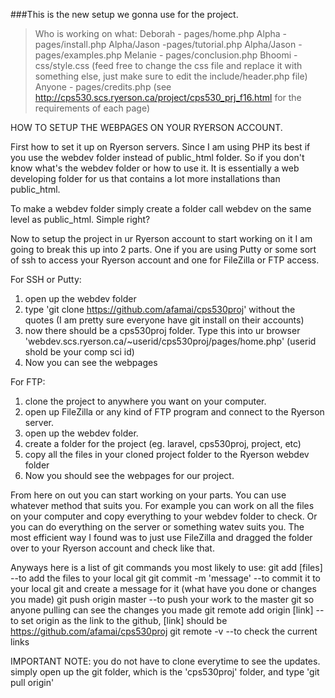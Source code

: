 ###This is the new setup we gonna use for the project.

>Who is working on what:
>Deborah - pages/home.php
>Alpha - pages/install.php
>Alpha/Jason -pages/tutorial.php
>Alpha/Jason -pages/examples.php
>Melanie - pages/conclusion.php
>Bhoomi - css/style.css (feed free to change the css file and replace it with something else, just make sure to edit the include/header.php file)
>Anyone - pages/credits.php
>(see http://cps530.scs.ryerson.ca/project/cps530_prj_f16.html for the requirements of each page)

HOW TO SETUP THE WEBPAGES ON YOUR RYERSON ACCOUNT.

First how to set it up on Ryerson servers. Since I am using PHP its best if you use the webdev folder instead of public_html folder.
So if you don't know what's the webdev folder or how to use it. It is essentially a web developing folder for us that contains a lot more installations than public_html.

To make a webdev folder simply create a folder call webdev on the same level as public_html. Simple right?

Now to setup the project in ur Ryerson account to start working on it I am going to break this up into 2 parts.
One if you are using Putty or some sort of ssh to access your Ryerson account and one for FileZilla or FTP access.

For SSH or Putty:
1. open up the webdev folder
2. type 'git clone https://github.com/afamai/cps530proj' without the quotes (I am pretty sure everyone have git install on their accounts)
3. now there should be a cps530proj folder. Type this into ur browser 'webdev.scs.ryerson.ca/~userid/cps530proj/pages/home.php' (userid shold be your comp sci id)
4. Now you can see the webpages

For FTP:
1. clone the project to anywhere you want on your computer.
2. open up FileZilla or any kind of FTP program and connect to the Ryerson server.
3. open up the webdev folder.
4. create a folder for the project (eg. laravel, cps530proj, project, etc)
4. copy all the files in your cloned project folder to the Ryerson webdev folder
5. Now you should see the webpages for our project.


From here on out you can start working on your parts. You can use whatever method that suits you. For example you can work on all the files on your computer and copy everything to your webdev folder to check.
Or you can do everything on the server or something watev suits you. The most efficient way I found was to just use FileZilla and dragged the folder over to your Ryerson account and check like that.

Anyways here is a list of git commands you most likely to use:
git add [files] --to add the files to your local git
git commit -m 'message' --to commit it to your local git and create a message for it (what have you done or changes you made)
git push origin master --to push your work to the master git so anyone pulling can see the changes you made
git remote add origin [link] --to set origin as the link to the github, [link] should be https://github.com/afamai/cps530proj
git remote -v --to check the current links

IMPORTANT NOTE: you do not have to clone everytime to see the updates.
simply open up the git folder, which is the 'cps530proj' folder, and type 'git pull origin'
